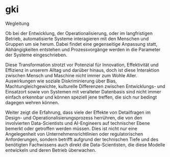 # gki
Wegleitung

Ob bei der Entwicklung, der Operationalisierung, oder im langfristigen Betrieb, automatisierte Systeme interagieren mit den Menschen und Gruppen um sie herum. Dabei findet eine gegenseitige Anpassung statt, Abhängigkeiten entstehen und Prozessvorgänge werden in die Parameter der Systeme eingeschrieben.

Diese Transformation strotzt vor Potenzial für Innovation, Effektivität und Effizienz in unserem Alltag und darüber hinaus, doch ist diese Interaktion zwischen Mensch und Maschine nicht immer zum Wohle Aller. Auswirkungen wie soziale Diskriminierung über Bias, Machtungleichgewichte, kulturelle Differenzen zwischen Entwicklungs- und Einsatzort sowie von Systemen mit veralteter Datenbasis sind nicht immer einfach erkennbar und können speziell jene treffen, die sich nur bedingt dagegen wehren können.

Weiter zeigt die Erfahrung, dass viele der Effekte von Detailfragen im Design- und Operationalisierungsprozess herrühren, die von den involvierten Data-Scientists und AI-Engineers auf technischer Ebene bemerkt oder getroffen werden müssen. Dies ist nicht nur eine Angelegenheit von Unternehmensrichtlinien oder regulatorischen Anforderungen, sondern betrifft aufgrund der technischen Tiefe und des benötigten Fachwissens auch direkt die Data-Scientisten, die diese Modelle entwickeln und deren Betrieb überwachen.
